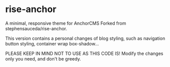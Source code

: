rise-anchor
===========

A minimal, responsive theme for AnchorCMS
Forked from stephensauceda/rise-anchor.

This version contains a personal changes of blog styling,
such as navigation button styling, container wrap box-shadow...

PLEASE KEEP IN MIND NOT TO USE AS THIS CODE IS!
Modify the changes only you need, and don't be greedy.
